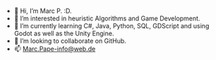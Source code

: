 - 👋 Hi, I’m Marc P. :D.
- 👀 I’m interested in heuristic Algorithms and Game Development.
- 🌱 I’m currently learning C#, Java, Python, SQL, GDScript and using Godot as well as the Unity Engine.
- 💞️ I’m looking to collaborate on GitHub.
- 📫 Marc.Pape-info@web.de